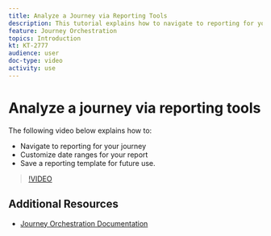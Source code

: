 ```yaml
---
title: Analyze a Journey via Reporting Tools
description: This tutorial explains how to navigate to reporting for your journey, how to customize date ranges for your report and how to save a reporting template for future use.
feature: Journey Orchestration
topics: Introduction
kt: KT-2777
audience: user
doc-type: video
activity: use
---
```


# Analyze a journey via reporting tools

The following video below explains how to:

* Navigate to reporting for your journey
* Customize date ranges for your report
* Save a reporting template for future use.

>[!VIDEO](https://video.tv.adobe.com/v/29321?quality=12)

## Additional Resources

* [Journey Orchestration Documentation](https://docs.adobe.com/content/help/en/journeys/using/journey-orchestration-home.html)
